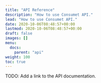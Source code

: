 ```yaml
---
title: "API Reference"
description: "How to use Consumet API."
lead: "How to use Consumet API."
date: 2020-10-06T08:48:57+00:00
lastmod: 2020-10-06T08:48:57+00:00
draft: false
images: []
menu:
  docs:
    parent: "api"
weight: 100
toc: true
---
```


TODO: Add a link to the API documentation.